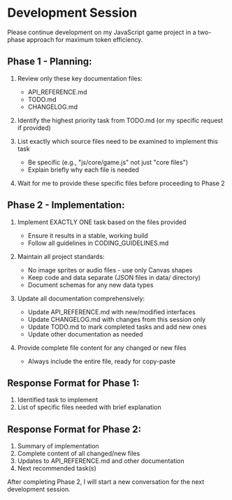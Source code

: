 # Development Session

Please continue development on my JavaScript game project in a two-phase approach for maximum token efficiency.

## Phase 1 - Planning:
1. Review only these key documentation files:
   - API_REFERENCE.md
   - TODO.md
   - CHANGELOG.md

2. Identify the highest priority task from TODO.md (or my specific request if provided)

3. List exactly which source files need to be examined to implement this task
   - Be specific (e.g., "js/core/game.js" not just "core files")
   - Explain briefly why each file is needed

4. Wait for me to provide these specific files before proceeding to Phase 2

## Phase 2 - Implementation:
1. Implement EXACTLY ONE task based on the files provided
   - Ensure it results in a stable, working build
   - Follow all guidelines in CODING_GUIDELINES.md

2. Maintain all project standards:
   - No image sprites or audio files - use only Canvas shapes
   - Keep code and data separate (JSON files in data/ directory)
   - Document schemas for any new data types

3. Update all documentation comprehensively:
   - Update API_REFERENCE.md with new/modified interfaces
   - Update CHANGELOG.md with changes from this session only
   - Update TODO.md to mark completed tasks and add new ones
   - Update other documentation as needed

4. Provide complete file content for any changed or new files
   - Always include the entire file, ready for copy-paste

## Response Format for Phase 1:
1. Identified task to implement
2. List of specific files needed with brief explanation

## Response Format for Phase 2:
1. Summary of implementation
2. Complete content of all changed/new files
3. Updates to API_REFERENCE.md and other documentation
4. Next recommended task(s)

After completing Phase 2, I will start a new conversation for the next development session.